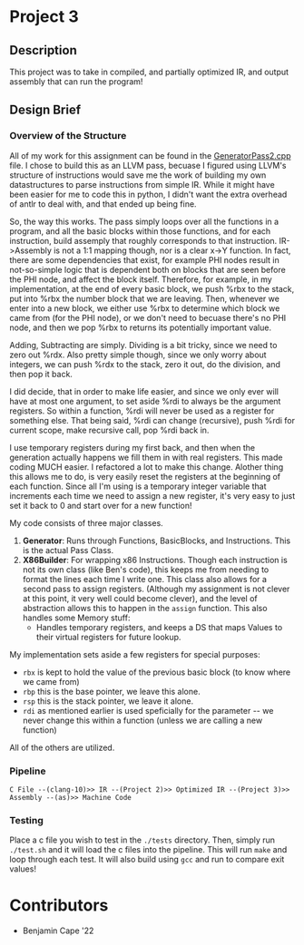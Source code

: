 # Project 3

## Description

This project was to take in compiled, and partially optimized IR, and output assembly that can run the program!

## Design Brief

### Overview of the Structure

All of my work for this assignment can be found in the [GeneratorPass2.cpp](../project2/GeneratorPass2.cpp) file. I chose to build this as an LLVM pass, becuase I figured using LLVM's structure of instructions would save me the work of building my own datastructures to parse instructions from simple IR. While it might have been easier for me to code this in python, I didn't want the extra overhead of antlr to deal with, and that ended up being fine.

So, the way this works. The pass simply loops over all the functions in a program, and all the basic blocks within those functions, and for each instruction, build assemply that roughly corresponds to that instruction. IR->Assembly is not a 1:1 mapping though, nor is a clear x->Y function. In fact, there are some dependencies that exist, for example PHI nodes result in not-so-simple logic that is dependent both on blocks that are seen before the PHI node, and affect the block itself. Therefore, for example, in my implementation, at the end of every basic block, we push %rbx to the stack, put into %rbx the number block that we are leaving. Then, whenever we enter into a new block, we either use %rbx to determine which block we came from (for the PHI node), or we don't need to becuase there's no PHI node, and then we pop %rbx to returns its potentially important value. 

Adding, Subtracting are simply. Dividing is a bit tricky, since we need to zero out %rdx. Also pretty simple though, since we only worry about integers, we can push %rdx to the stack, zero it out, do the division, and then pop it back.

I did decide, that in order to make life easier, and since we only ever will have at most one argument, to set aside %rdi to always be the argument registers. So within a function, %rdi will never be used as a register for something else. That being said, %rdi can change (recursive), push %rdi for current scope, make recursive call, pop %rdi back in. 

I use temporary registers during my first back, and then when the generation actually happens we fill them in with real registers. This made coding MUCH easier. I refactored a lot to make this change. Alother thing this allows me to do, is very easily reset the registers at the beginning of each function. Since all I'm using is a temporary integer variable that increments each time we need to assign a new register, it's very easy to just set it back to 0 and start over for a new function!

My code consists of three major classes.


1. **Generator**: Runs through Functions, BasicBlocks, and Instructions. This is the actual Pass Class.
3. **X86Builder**: For wrapping x86 Instructions. Though each instruction is not its own class (like Ben's code), this keeps me from needing to format the lines each time I write one. This class also allows for a second pass to assign registers. (Although my assignment is not clever at this point, it very well could become clever), and the level of abstraction allows this to happen in the `assign` function. This also handles some Memory stuff:
    -  Handles temporary registers, and keeps a DS that maps Values to their virtual registers for future lookup.


My implementation sets aside a few registers for special purposes:
- `rbx` is kept to hold the value of the previous basic block (to know where we came from)
- `rbp` this is the base pointer, we leave this alone.
- `rsp` this is the stack pointer, we leave it alone.
- `rdi` as mentioned earlier is used speficially for the parameter -- we never change this within a function (unless we are calling a new function)

All of the others are utilized.


### Pipeline

```
C File --(clang-10)>> IR --(Project 2)>> Optimized IR --(Project 3)>> Assembly --(as)>> Machine Code
```

### Testing

Place a c file you wish to test in the `./tests` directory. Then, simply run `./test.sh` and it will load the c files into the pipeline. This will run `make` and loop through each test. It will also build using `gcc` and run to compare exit values!


# Contributors

- Benjamin Cape '22
